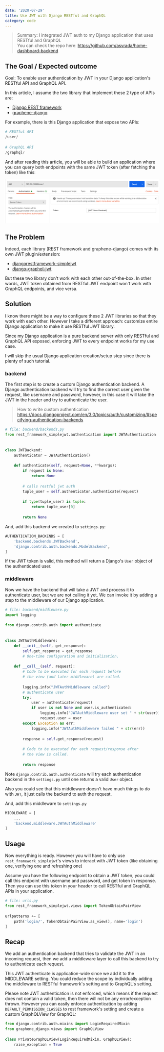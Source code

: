 ```yaml
---
date: '2020-07-29'
title: Use JWT with Django RESTful and GraphQL
category: code
---
```


> Summary: I integrated JWT auth to my Django application that uses RESTful and GraphQL  
> You can check the repo here: https://github.com/asvrada/home-dashboard-backend

## The Goal / Expected outcome

Goal: To enable user authentication by JWT in your Django application's RESTful API and GraphQL API.

In this article, I assume the two library that implement these 2 type of APIs are:

* [Django REST framework](https://www.django-rest-framework.org/)
* [graphene-django](https://github.com/graphql-python/graphene-django)

For example, there is this Django application that expose two APIs:

```python
# RESTful API
/user/

# GraphQL API
/graphql/
```

And after reading this article, you will be able to build an application where you can query both endpoints with the same JWT token (after fetching the token) like this:

![postman example](../assets/images/django-graphql-jwt/postman.png)

## The Problem

Indeed, each library (REST framework and graphene-django) comes with its own JWT plugin/extension:

* [djangorestframework-simplejwt](https://github.com/SimpleJWT/django-rest-framework-simplejwt)
* [django-graphql-jwt](https://django-graphql-jwt.domake.io/en/latest/)

But these two library don't work with each other out-of-the-box. In other words, JWT token obtained from RESTful JWT endpoint won't work with GraphQL endpoints, and vice versa.

## Solution

I know there might be a way to configure these 2 JWT libraries so that they work with each other. However I take a different approach: customize entire Django application to make it use RESTful JWT library.

Since my Django application is a pure backend server with only RESTful and GraphQL API exposed, enforcing JWT to every endpoint works for my use case.

I will skip the usual Django application creation/setup step since there is plenty of such tutorial.

### backend

The first step is to create a custom Django authentication backend. A Django authentication backend will try to find the correct user given the request, like username and password, however, in this case it will take the JWT in the header and try to authenticate the user.

> How to write custom authentication  
> https://docs.djangoproject.com/en/3.0/topics/auth/customizing/#specifying-authentication-backends

```python
# file: backend/backends.py
from rest_framework_simplejwt.authentication import JWTAuthentication


class JWTBackend:
    authenticator = JWTAuthentication()

    def authenticate(self, request=None, **kwargs):
        if request is None:
            return None

        # calls restful jwt auth
        tuple_user = self.authenticator.authenticate(request)

        if type(tuple_user) is tuple:
            return tuple_user[0]

        return None
```

And, add this backend we created to `settings.py`:

```python
AUTHENTICATION_BACKENDS = [
    'backend.backends.JWTBackend',
    'django.contrib.auth.backends.ModelBackend',
]
```

If the JWT token is valid, this method will return a Django's `User` object of the authenticated user.


### middleware

Now we have the backend that will take a JWT and process it to authenticate user, but we are not calling it yet. We can invoke it by adding a step to the middleware of our Django application.

```python
# file: backend/middleware.py
import logging

from django.contrib.auth import authenticate


class JWTAuthMiddleware:
    def __init__(self, get_response):
        self.get_response = get_response
        # One-time configuration and initialization.

    def __call__(self, request):
        # Code to be executed for each request before
        # the view (and later middleware) are called.

        logging.info("JWTAuthMiddleware called")
        # authenticate user
        try:
            user = authenticate(request)
            if user is not None and user.is_authenticated:
                logging.info("JWTAuthMiddleware user set " + str(user))
                request.user = user
        except Exception as err:
            logging.info("JWTAuthMiddleware failed " + str(err))

        response = self.get_response(request)

        # Code to be executed for each request/response after
        # the view is called.

        return response

```

Note `django.contrib.auth.authenticate` will try each authentication backend in the `settings.py` until one returns a valid `User` object.

Also you could see that this middleware doesn't have much things to do with `JWT`, it just calls the backend to auth the request. 

And, add this middleware to `settings.py`

```python
MIDDLEWARE = [
    ...
    'backend.middleware.JWTAuthMiddleware'
]
```

## Usage

Now everything is ready. However you will have to only use `rest_framework_simplejwt`'s views to interact with JWT token (like obtaining one, verifying one and refreshing one)

Assume you have the following endpoint to obtain a JWT token, you could call this endpoint with username and password, and get token in response. Then you can use this token in your header to call RESTful and GraphQL APIs in your application.

```python
# file: urls.py
from rest_framework_simplejwt.views import TokenObtainPairView

urlpatterns += [
    path('login/', TokenObtainPairView.as_view(), name='login')
]
```

## Recap

We add an authentication backend that tries to validate the JWT in an incoming request, then we add a middleware layer to call this backend to try to authenticate each request.

This JWT authenticate is application-wide since we add it to the MIDDLEWARE setting. You could reduce the scope by individually adding the middleware to RESTful framework's setting and to GraphQL's setting.

Please note JWT authentication is not enforced, which means if the request does not contain a valid token, then there will not be any error/exception thrown. However you can easily enforce authentication by adding `DEFAULT_PERMISSION_CLASSES` to rest framework's setting and create a custom GraphQLView for GraphQL:

```python
from django.contrib.auth.mixins import LoginRequiredMixin
from graphene_django.views import GraphQLView

class PrivateGraphQLView(LoginRequiredMixin, GraphQLView):
    raise_exception = True
```
